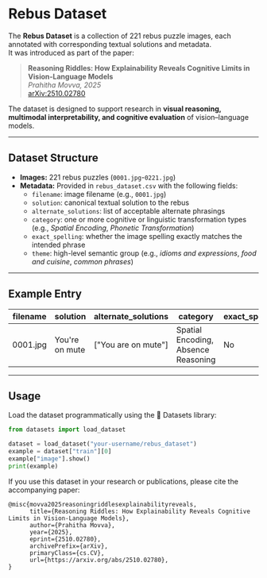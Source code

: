 # Rebus Dataset

The **Rebus Dataset** is a collection of 221 rebus puzzle images, each annotated with corresponding textual solutions and metadata.  
It was introduced as part of the paper:

> **Reasoning Riddles: How Explainability Reveals Cognitive Limits in Vision-Language Models**  
> *Prahitha Movva, 2025*  
> [arXiv:2510.02780](https://arxiv.org/abs/2510.02780)

The dataset is designed to support research in **visual reasoning, multimodal interpretability, and cognitive evaluation** of vision–language models.

---

## Dataset Structure

- **Images:** 221 rebus puzzles (`0001.jpg`-`0221.jpg`)
- **Metadata:** Provided in `rebus_dataset.csv` with the following fields:
  - `filename`: image filename (e.g., `0001.jpg`)
  - `solution`: canonical textual solution to the rebus
  - `alternate_solutions`: list of acceptable alternate phrasings
  - `category`: one or more cognitive or linguistic transformation types (e.g., *Spatial Encoding*, *Phonetic Transformation*)
  - `exact_spelling`: whether the image spelling exactly matches the intended phrase
  - `theme`: high-level semantic group (e.g., *idioms and expressions*, *food and cuisine*, *common phrases*)

---

## Example Entry

| filename | solution | alternate_solutions | category | exact_spelling | theme |
|-----------|-----------|--------------------|-----------|----------------|--------|
| 0001.jpg  | You're on mute | ["You are on mute"] | Spatial Encoding, Absence Reasoning | No | common_phrase |
---
## Usage
Load the dataset programmatically using the 🤗 Datasets library:
```python
from datasets import load_dataset

dataset = load_dataset("your-username/rebus_dataset")
example = dataset["train"][0]
example["image"].show()
print(example)
```
If you use this dataset in your research or publications, please cite the accompanying paper:
```
@misc{movva2025reasoningriddlesexplainabilityreveals,
      title={Reasoning Riddles: How Explainability Reveals Cognitive Limits in Vision-Language Models}, 
      author={Prahitha Movva},
      year={2025},
      eprint={2510.02780},
      archivePrefix={arXiv},
      primaryClass={cs.CV},
      url={https://arxiv.org/abs/2510.02780},
}
```
